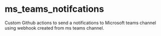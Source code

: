 # ms_teams_notifcations
Custom Github actions to send a notifications to Microsoft teams channel using webhook created from ms teams channel. 
